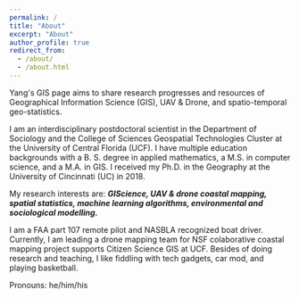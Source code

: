 ```yaml
---
permalink: /
title: "About"
excerpt: "About"
author_profile: true
redirect_from: 
  - /about/
  - /about.html
---
```

Yang's GIS page aims to share research progresses and resources of Geographical Information Science (GIS), UAV & Drone, and spatio-temporal geo-statistics. 

I am an interdisciplinary postdoctoral scientist in the 
Department of Sociology
and the College of Sciences Geospatial Technologies Cluster at 
the University of Central Florida (UCF). I have multiple education backgrounds with a B. S. degree in applied mathematics, a M.S. in computer science, and a M.A.  in GIS. I received my Ph.D. in 
the Geography at the University of 
Cincinnati (UC) in 2018. 

My research interests are: **_GIScience, UAV & drone coastal mapping, spatial 
statistics,  machine learning 
algorithms, environmental and sociological modelling._**

I am a FAA part 107 remote pilot and NASBLA recognized boat driver. Currently, I am leading a drone mapping team for NSF colaborative coastal mapping project supports Citizen Science GIS at UCF. Besides of doing research and teaching, I like fiddling with tech gadgets, car mod, and playing basketball.

Pronouns: he/him/his

